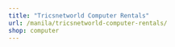```yaml
---
title: "Tricsnetworld Computer Rentals"
url: /manila/tricsnetworld-computer-rentals/
shop: computer
---
```

